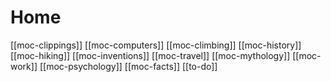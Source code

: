 # Home

[[moc-clippings]]
[[moc-computers]]
[[moc-climbing]]
[[moc-history]]
[[moc-hiking]]
[[moc-inventions]]
[[moc-travel]]
[[moc-mythology]]
[[moc-work]]
[[moc-psychology]]
[[moc-facts]]
[[to-do]]
